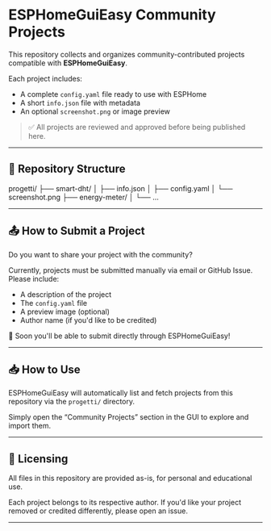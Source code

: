 # ESPHomeGuiEasy Community Projects

This repository collects and organizes community-contributed projects compatible with **ESPHomeGuiEasy**.

Each project includes:
- A complete `config.yaml` file ready to use with ESPHome
- A short `info.json` file with metadata
- An optional `screenshot.png` or image preview

> ✅ All projects are reviewed and approved before being published here.

---

## 📁 Repository Structure
progetti/
├── smart-dht/
│ ├── info.json
│ ├── config.yaml
│ └── screenshot.png
├── energy-meter/
│ └── ...


---

## 📤 How to Submit a Project

Do you want to share your project with the community?

Currently, projects must be submitted manually via email or GitHub Issue. Please include:
- A description of the project
- The `config.yaml` file
- A preview image (optional)
- Author name (if you'd like to be credited)

📩 Soon you'll be able to submit directly through ESPHomeGuiEasy!

---

## 📥 How to Use

ESPHomeGuiEasy will automatically list and fetch projects from this repository via the `progetti/` directory.

Simply open the “Community Projects” section in the GUI to explore and import them.

---

## 🔐 Licensing

All files in this repository are provided as-is, for personal and educational use.

Each project belongs to its respective author. If you'd like your project removed or credited differently, please open an issue.

---
